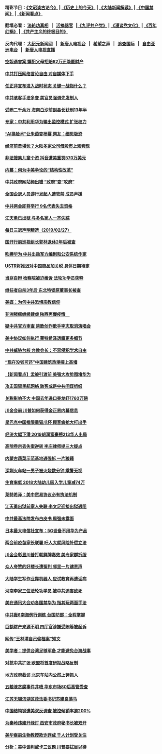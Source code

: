 #### 精彩节目：[《文昭谈古论今》](http://155.138.205.71/wenzhao) | [《历史上的今天》](http://155.138.205.71/today-in-history) | [《大陆新闻解读》](http://155.138.205.71/ntdtv-comedy) | [《中国禁闻》](http://155.138.205.71/ntdtv-news) | [《新闻看点》](http://155.138.205.71/news-insight) 

 #### 翻墙必看： [法轮功真相](http://155.138.205.71:10000/videos/truth.html) &nbsp;&nbsp;|&nbsp;&nbsp; [活摘器官](http://155.138.205.71:10000/videos/res/Organs/) &nbsp;&nbsp;|[《九评共产党》](http://155.138.205.71:10000/videos/jiuping) | [《漫谈党文化》](http://155.138.205.71:10000/videos/mtdwh) | [《百年红祸》](http://155.138.205.71:10000/videos/bnhh) | [《共产主义的终极目的》](http://155.138.205.71:10000/videos/res/zjmd) 

 #### 反向代理： [大纪元新闻网](http://155.138.205.71:10080/) &nbsp;&nbsp;|&nbsp;&nbsp; [新唐人电视台](http://155.138.205.71:8000/) &nbsp;&nbsp;|&nbsp;&nbsp; [希望之声](http://155.138.205.71:8200/) &nbsp;&nbsp;|&nbsp;&nbsp; [追查国际](http://155.138.205.71:10010/) &nbsp;&nbsp;|&nbsp;&nbsp; [自由亚洲电台](http://155.138.205.71:9800/) &nbsp;&nbsp;|&nbsp;&nbsp; [新唐人电视直播](http://155.138.205.71/) 

#### [空姐遇害案 嫌犯父母拒赔62万还隐匿财产](../pages/nsc413/n11078914.md?t=02280940) 

#### [中共打压网络言论自由 对自媒体下手](../pages/nsc413/n11078793.md?t=02280940) 

#### [任正非宣布进入战时状态 关键一战指什么？](../pages/nsc413/n11079087.md?t=02280940) 

#### [中共骇客手法多变 美官员强调先发制人](../pages/nsc413/n11078818.md?t=02280940) 

#### [受贿二千余万 海南白沙前副县长获刑13年半](../pages/nsc413/n11078567.md?t=02280940) 

#### [专家：中共利用华为输出监控模式 扩张权力](../pages/nsc413/n11077547.md?t=02280940) 

#### [“AI换脸术”让朱茵变杨幂 网友：细思极恐](../pages/nsc413/n11078048.md?t=02280940) 

#### [经济前景堪忧？大陆多家公司借股市上涨套现](../pages/nsc413/n11078099.md?t=02280940) 

#### [非法搜集儿童个资 抖音遭美重罚570万美元](../pages/nsc413/n11078651.md?t=02280940) 

#### [内幕：何为中美争论的“结构性改革”](../pages/nsc413/n11078016.md?t=02280940) 

#### [中共政府网站频出错 “政府”变“攻府”](../pages/nsc413/n11078430.md?t=02280940) 

#### [全国企退人员游行发起人遭软禁 成员声援](../pages/nsc413/n11078517.md?t=02280940) 

#### [中共两会即将举行 9名代表失去资格](../pages/nsc413/n11078454.md?t=02280940) 

#### [江天勇已出狱 与多名家人一齐失踪](../pages/nsc413/n11078423.md?t=02280940) 

#### [每日三退声明精选（2019/02/27）](../pages/nsc413/n11078575.md?t=02280940) 


#### [国开行前巡视组长郭林退休2年后被查](../pages/nsc413/n11078238.md?t=02280940) 

#### [吹捧华为 中共出动军方编剧和公安系统作家](../pages/nsc413/n11078054.md?t=02280940) 

#### [USTR将推迟对中国商品加关税 具体日期待定](../pages/nsc413/n11078065.md?t=02280940) 

#### [当庭自辩 检察院被迫撤诉 法轮功学员获释](../pages/nsc413/n11076700.md?t=02280940) 

#### [继任者自杀3年后 东北特钢原董事长被查](../pages/nsc413/n11078091.md?t=02280940) 

#### [美媒：为何中共恐惧宗教信仰](../pages/nsc413/n11077667.md?t=02280940) 

#### [非洲猪瘟继续肆虐 陕西再爆疫情　](../pages/nsc413/n11077703.md?t=02280940) 

#### [疑中共官方审查 禁歌创作歌手李志取消演唱会](../pages/nsc413/n11077525.md?t=02280940) 

#### [美中协议如何执行 莱特希泽透露更多细节](../pages/nsc413/n11077895.md?t=02280940) 

#### [中共威胁台校 台教会长：不容侵犯学术自由](../pages/nsc413/n11076819.md?t=02280940) 

#### [“现在没钱可还”中国建筑热潮撞上高墙](../pages/nsc413/n11077281.md?t=02280940) 

#### [【新闻看点】孟被引渡前 美强大攻势围堵华为](../pages/nsc413/n11077529.md?t=02280940) 

#### [攻击国际民航网络 骇客或是中共间谍组织](../pages/nsc413/n11077876.md?t=02280940) 

#### [关税影响不大 中国去年进口美龙虾1760万磅](../pages/nsc413/n11077572.md?t=02280940) 

#### [川金会前 川普如何获得金正恩内幕信息](../pages/nsc413/n11077790.md?t=02280940) 

#### [星巴克中国推限量猫爪杯 顾客疯抢大打出手](../pages/nsc413/n11077445.md?t=02280940) 

#### [经济大幅下滑 2019胡润富豪榜213华人出局](../pages/nsc413/n11077154.md?t=02280940) 

#### [高院卷宗丢失案逆转 李庄律师提三大疑点](../pages/nsc413/n11077347.md?t=02280940) 

#### [内蒙古蔬菜示范基地遇强拆 一片狼藉](../pages/nsc413/n11077581.md?t=02280940) 

#### [深圳火车站一男子被火烧数分钟 乘警无视](../pages/nsc413/n11077487.md?t=02280940) 

#### [生育率低 2018大陆幼儿园入学儿童减74万](../pages/nsc413/n11077185.md?t=02280940) 

#### [莱特希泽：美中贸易协议必有执法机制](../pages/nsc413/n11077336.md?t=02280940) 

#### [江天勇出狱前家人失联 李文足迎接出狱遇阻](../pages/nsc413/n11077327.md?t=02280940) 

#### [中共最高法院发布白皮书 周强未露面](../pages/nsc413/n11077300.md?t=02280940) 

#### [日本最大电信社宣布：5G设备不用华为产品](../pages/nsc413/n11076644.md?t=02280940) 

#### [两会前疫苗家长联署 吁人大就风险补偿立法](../pages/nsc413/n11072297.md?t=02280940) 

#### [川金会彰显川普打朝鲜牌奏效 美专家群折服](../pages/nsc413/n11076128.md?t=02280940) 


#### [众人夸赞的好楼长遭冤判 邻里一片谴责声](../pages/nsc413/n11073042.md?t=02280940) 

#### [大陆学生写作业靠机器人 应试教育再遭诟病](../pages/nsc413/n11075320.md?t=02280940) 

#### [河南李家三位法轮功学员 被中共迫害致死](../pages/nsc413/n11076322.md?t=02280940) 

#### [美在通讯大会劝各国禁华为 指其玩两面手法](../pages/nsc413/n11074409.md?t=02280940) 

#### [中共轰6南海例行训练 台国防部：全程掌握](../pages/nsc413/n11076422.md?t=02280940) 

#### [巨额财产来源不明 四厅官涉嫌受贿等被起诉](../pages/nsc413/n11076209.md?t=02280940) 

#### [网传“王林清自己偷档案”短文](../pages/nsc413/n11075746.md?t=02280940) 

#### [美学者：提供台湾足够军备 才能避免台海战事](../pages/nsc413/n11075635.md?t=02280940) 

#### [对抗中共扩张 欧盟将首度研拟战略反制](../pages/nsc413/n11075452.md?t=02280940) 

#### [地方政府截访 北京车站内公然上铐抓人](../pages/nsc413/n11074476.md?t=02280940) 

#### [五粮液贪腐事件井喷 华东市场80后高管受查](../pages/nsc413/n11074425.md?t=02280940) 

#### [江苏无锡滨湖区政法委书记苏建良落马](../pages/nsc413/n11074432.md?t=02280940) 

#### [中国结构钢遭美双反调查 被控倾销率逾200%](../pages/nsc413/n11073550.md?t=02280940) 

#### [为秦岭违建开绿灯 西安市政府秘书长被双开](../pages/nsc413/n11073327.md?t=02280940) 

#### [美华裔前生物教授欺诈罪成 千人计划受关注](../pages/nsc413/n11073371.md?t=02280940) 

#### [分析：美中谈判或卡三议题 川普要拭目以待](../pages/nsc413/n11073388.md?t=02280940) 

